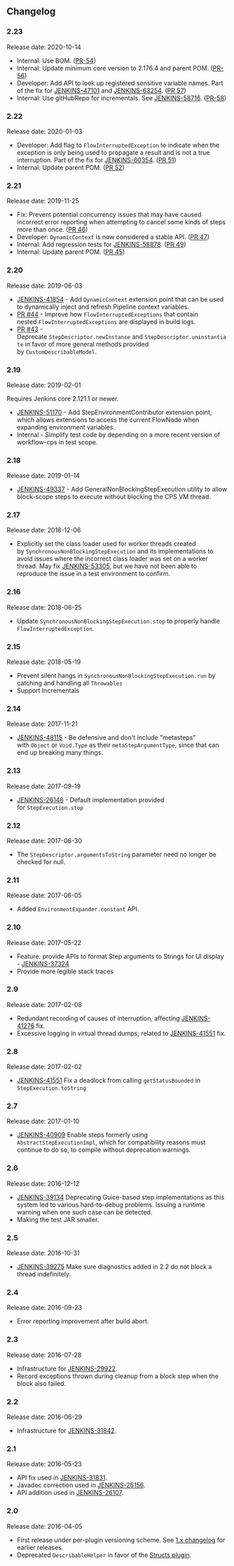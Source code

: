 ## Changelog

### 2.23

Release date: 2020-10-14

-   Internal: Use BOM. ([PR-54](https://github.com/jenkinsci/workflow-step-api-plugin/pull/54))
-   Internal: Update minimum core version to 2.176.4 and parent POM. ([PR-56](https://github.com/jenkinsci/workflow-step-api-plugin/pull/56))
-   Developer: Add API to look up registered sensitive variable names. Part of the fix for [JENKINS-47101](https://issues.jenkins-ci.org/browse/JENKINS-47101) and [JENKINS-63254](https://issues.jenkins-ci.org/browse/JENKINS-63254). ([PR 57](https://github.com/jenkinsci/workflow-step-api-plugin/pull/57))
-   Internal: Use gitHubRepo for incrementals. See [JENKINS-58716](https://issues.jenkins-ci.org/browse/JENKINS-58716). ([PR-58](https://github.com/jenkinsci/workflow-step-api-plugin/pull/58))


### 2.22

Release date: 2020-01-03

-   Developer: Add flag to `FlowInterruptedException` to indicate when the exception is only being used to propagate a result and is not a true interruption. Part of the fix for [JENKINS-60354](https://issues.jenkins-ci.org/browse/JENKINS-60354). ([PR 51](https://github.com/jenkinsci/workflow-step-api-plugin/pull/51))
-   Internal: Update parent POM. ([PR 52](https://github.com/jenkinsci/workflow-step-api-plugin/pull/52))

### 2.21

Release date: 2019-11-25

-   Fix: Prevent potential concurrency issues that may have caused incorrect error reporting when attempting to cancel some kinds of steps more than once. ([PR 46](https://github.com/jenkinsci/workflow-step-api-plugin/pull/46))
-   Developer: `DynamicContext` is now considered a stable API. ([PR 47](https://github.com/jenkinsci/workflow-step-api-plugin/pull/47))
-   Internal: Add regression tests for [JENKINS-58878](https://issues.jenkins-ci.org/browse/JENKINS-58878). ([PR 49](https://github.com/jenkinsci/workflow-step-api-plugin/pull/49))
-   Internal: Update parent POM. ([PR 45](https://github.com/jenkinsci/workflow-step-api-plugin/pull/45))

### 2.20

Release date: 2019-06-03

-   [JENKINS-41854](https://issues.jenkins-ci.org/browse/JENKINS-41854) -
    Add `DynamicContext` extension point that can be used to dynamically
    inject and refresh Pipeline context variables.
-   [PR #44](https://github.com/jenkinsci/workflow-step-api-plugin/pull/44) -
    Improve how `FlowInterruptedExceptions` that contain
    nested `FlowInterruptedExceptions` are displayed in build logs.
-   [PR #43](https://github.com/jenkinsci/workflow-step-api-plugin/pull/43) -
    Deprecate `StepDescriptor.newInstance` and `StepDescriptor.uninstantiate` in
    favor of more general methods provided by `CustomDescribableModel`.

### 2.19

Release date: 2019-02-01

Requires Jenkins core 2.121.1 or newer.

-   [JENKINS-51170](https://issues.jenkins-ci.org/browse/JENKINS-51170) -
    Add StepEnvironmentContributor extension point, which allows
    extensions to access the current FlowNode when expanding environment
    variables.
-   Internal - Simplify test code by depending on a more recent version
    of workflow-cps in test scope.

### 2.18

Release date: 2019-01-14

-   [JENKINS-49337](https://issues.jenkins-ci.org/browse/JENKINS-49337) -
    Add GeneralNonBlockingStepExecution utility to allow block-scope
    steps to execute without blocking the CPS VM thread.

### 2.17

Release date: 2018-12-06

-   Explicitly set the class loader used for worker threads created
    by `SynchronousNonBlockingStepExecution` and its implementations to
    avoid issues where the incorrect class loader was set on a worker
    thread. May
    fix [JENKINS-53305](https://issues.jenkins-ci.org/browse/JENKINS-53305),
    but we have not been able to reproduce the issue in a test
    environment to confirm.

### 2.16

Release date: 2018-06-25

-   Update `SynchronousNonBlockingStepExecution.stop` to properly handle
    `FlowInterruptedException`.

### 2.15

Release date: 2018-05-19

-   Prevent silent hangs in `SynchronousNonBlockingStepExecution.run` by
    catching and handling all `Throwables`
-   Support Incrementals

### 2.14

Release date: 2017-11-21

-   [JENKINS-48115](https://issues.jenkins-ci.org/browse/JENKINS-48115) -
    Be defensive and don't include "metasteps" with `Object`
    or `Void.Type` as their `metaStepArgumentType`, since that can end
    up breaking many things.

### 2.13

Release date: 2017-09-19

-   [JENKINS-26148](https://issues.jenkins-ci.org/browse/JENKINS-26148) -
    Default implementation provided for `StepExecution.stop`

### 2.12

Release date: 2017-06-30

-   The `StepDescriptor.argumentsToString` parameter need no longer be
    checked for null.

### 2.11

Release date: 2017-06-05

-   Added `EnvironmentExpander.constant` API.

### 2.10

Release date: 2017-05-22

-   Feature: provide APIs to format Step arguments to Strings for UI
    display - [JENKINS-37324](https://issues.jenkins-ci.org/browse/JENKINS-37324)
-   Provide more legible stack traces

### 2.9

Release date: 2017-02-08

-   Redundant recording of causes of interruption, affecting
    [JENKINS-41276](https://issues.jenkins-ci.org/browse/JENKINS-41276)
    fix.
-   Excessive logging in virtual thread dumps; related to
    [JENKINS-41551](https://issues.jenkins-ci.org/browse/JENKINS-41551)
    fix.

### 2.8

Release date: 2017-02-02

-   [JENKINS-41551](https://issues.jenkins-ci.org/browse/JENKINS-41551)
    Fix a deadlock from calling `getStatusBounded` in
    `StepExecution.toString`

### 2.7

Release date: 2017-01-10

-   [JENKINS-40909](https://issues.jenkins-ci.org/browse/JENKINS-40909)
    Enable steps formerly using `AbstractStepExecutionImpl`, which for
    compatibility reasons must continue to do so, to compile without
    deprecation warnings.

### 2.6

Release date: 2016-12-12

-   [JENKINS-39134](https://issues.jenkins-ci.org/browse/JENKINS-39134)
    Deprecating Guice-based step implementations as this system led to
    various hard-to-debug problems. Issuing a runtime warning when one
    such case can be detected.
-   Making the test JAR smaller.

### 2.5

Release date: 2016-10-31

-   [JENKINS-39275](https://issues.jenkins-ci.org/browse/JENKINS-39275)
    Make sure diagnostics added in 2.2 do not block a thread
    indefinitely.

### 2.4

Release date: 2016-09-23

-   Error reporting improvement after build abort.

### 2.3

Release date: 2016-07-28

-   Infrastructure for
    [JENKINS-29922](https://issues.jenkins-ci.org/browse/JENKINS-29922).
-   Record exceptions thrown during cleanup from a block step when the
    block also failed.

### 2.2

Release date: 2016-06-29

-   Infrastructure for
    [JENKINS-31842](https://issues.jenkins-ci.org/browse/JENKINS-31842).

### 2.1

Release date: 2016-05-23

-   API fix used in
    [JENKINS-31831](https://issues.jenkins-ci.org/browse/JENKINS-31831).
-   Javadoc correction used in
    [JENKINS-26156](https://issues.jenkins-ci.org/browse/JENKINS-26156).
-   API addition used in
    [JENKINS-26107](https://issues.jenkins-ci.org/browse/JENKINS-26107).

### 2.0

Release date: 2016-04-05

-   First release under per-plugin versioning scheme. See [1.x
    changelog](https://github.com/jenkinsci/workflow-plugin/blob/82e7defa37c05c5f004f1ba01c93df61ea7868a5/CHANGES.md)
    for earlier releases.
-   Deprecated `DescribableHelper` in favor of the [Structs
    plugin](https://plugins.jenkins.io/structs).
